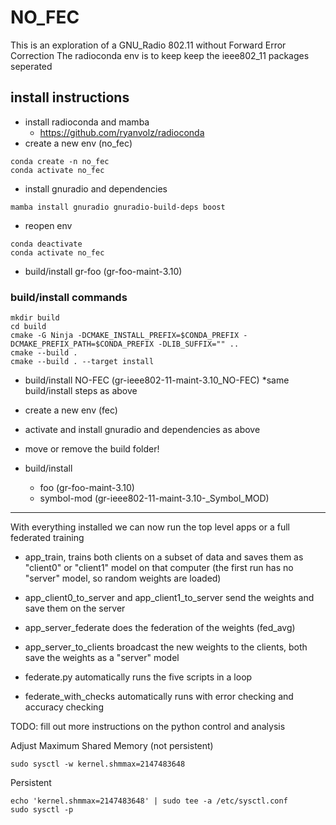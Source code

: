 # NO_FEC
This is an exploration of a GNU_Radio 802.11 without Forward Error Correction
The radioconda env is to keep keep the ieee802_11 packages seperated

## install instructions
* install radioconda and mamba
    * https://github.com/ryanvolz/radioconda
* create a new env (no_fec)
```
conda create -n no_fec 
conda activate no_fec
```
* install gnuradio and dependencies
```
mamba install gnuradio gnuradio-build-deps boost
```
* reopen env
```
conda deactivate
conda activate no_fec
```
* build/install gr-foo (gr-foo-maint-3.10)
### build/install commands
```
mkdir build
cd build
cmake -G Ninja -DCMAKE_INSTALL_PREFIX=$CONDA_PREFIX -DCMAKE_PREFIX_PATH=$CONDA_PREFIX -DLIB_SUFFIX="" ..
cmake --build .
cmake --build . --target install
```
* build/install NO-FEC (gr-ieee802-11-maint-3.10_NO-FEC)
    *same build/install steps as above
    
* create a new env (fec)
* activate and install gnuradio and dependencies as above
* move or remove the build folder!
* build/install 
    * foo (gr-foo-maint-3.10)
    * symbol-mod (gr-ieee802-11-maint-3.10-_Symbol_MOD)


---

With everything installed we can now run the top level apps or a full federated training
* app_train, trains both clients on a subset of data and saves them as "client0" or "client1" model on that computer (the first run has no "server" model, so random weights are loaded)
* app_client0_to_server and app_client1_to_server send the weights and save them on the server
* app_server_federate does the federation of the weights (fed_avg)
* app_server_to_clients broadcast the new weights to the clients, both save the weights as a "server" model

* federate.py automatically runs the five scripts in a loop
* federate_with_checks automatically runs with error checking and accuracy checking


TODO:
fill out more instructions on the python control and analysis

Adjust Maximum Shared Memory (not persistent)
```
sudo sysctl -w kernel.shmmax=2147483648
```
Persistent
```
echo 'kernel.shmmax=2147483648' | sudo tee -a /etc/sysctl.conf
sudo sysctl -p
```
